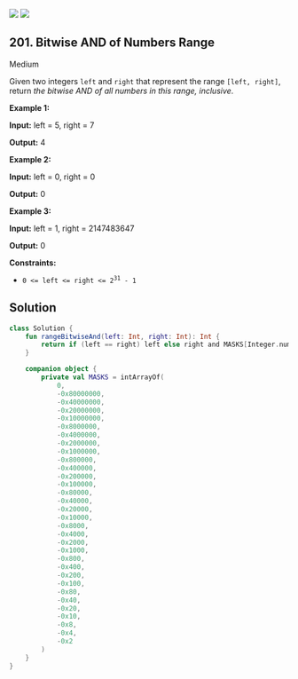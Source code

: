 [![](https://img.shields.io/github/stars/javadev/LeetCode-in-Kotlin?label=Stars&style=flat-square)](https://github.com/javadev/LeetCode-in-Kotlin)
[![](https://img.shields.io/github/forks/javadev/LeetCode-in-Kotlin?label=Fork%20me%20on%20GitHub%20&style=flat-square)](https://github.com/javadev/LeetCode-in-Kotlin/fork)

## 201\. Bitwise AND of Numbers Range

Medium

Given two integers `left` and `right` that represent the range `[left, right]`, return _the bitwise AND of all numbers in this range, inclusive_.

**Example 1:**

**Input:** left = 5, right = 7

**Output:** 4

**Example 2:**

**Input:** left = 0, right = 0

**Output:** 0

**Example 3:**

**Input:** left = 1, right = 2147483647

**Output:** 0

**Constraints:**

*   <code>0 <= left <= right <= 2<sup>31</sup> - 1</code>

## Solution

```kotlin
class Solution {
    fun rangeBitwiseAnd(left: Int, right: Int): Int {
        return if (left == right) left else right and MASKS[Integer.numberOfLeadingZeros(left xor right)]
    }

    companion object {
        private val MASKS = intArrayOf(
            0,
            -0x80000000,
            -0x40000000,
            -0x20000000,
            -0x10000000,
            -0x8000000,
            -0x4000000,
            -0x2000000,
            -0x1000000,
            -0x800000,
            -0x400000,
            -0x200000,
            -0x100000,
            -0x80000,
            -0x40000,
            -0x20000,
            -0x10000,
            -0x8000,
            -0x4000,
            -0x2000,
            -0x1000,
            -0x800,
            -0x400,
            -0x200,
            -0x100,
            -0x80,
            -0x40,
            -0x20,
            -0x10,
            -0x8,
            -0x4,
            -0x2
        )
    }
}
```